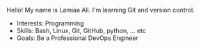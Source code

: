 Hello! My name is Lamiaa Ali. I'm learning Git and version control.

- Interests: Programming 
- Skills: Bash, Linux, Git, GitHub, python, ... etc
- Goals: Be a Professional DevOps Engineer
